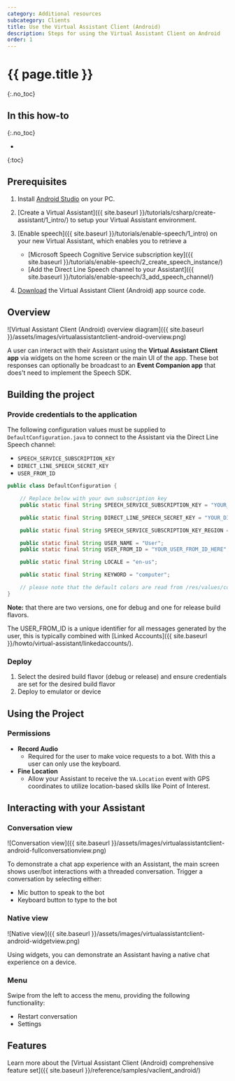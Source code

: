 ```yaml
---
category: Additional resources
subcategory: Clients
title: Use the Virtual Assistant Client (Android)
description: Steps for using the Virtual Assistant Client on Android
order: 1
---
```


# {{ page.title }}
{:.no_toc}

## In this how-to
{:.no_toc}

* 
{:toc}

## Prerequisites

1. Install [Android Studio](https://developer.android.com/studio/) on your PC.

1. [Create a Virtual Assistant]({{ site.baseurl }}/tutorials/csharp/create-assistant/1_intro/) to setup your Virtual Assistant environment.

1. [Enable speech]({{ site.baseurl }}/tutorials/enable-speech/1_intro) on your new Virtual Assistant, which enables you to retrieve a
    - [Microsoft Speech Cognitive Service subscription key]({{ site.baseurl }}/tutorials/enable-speech/2_create_speech_instance/)
    - [Add the Direct Line Speech channel to your Assistant]({{ site.baseurl }}/tutorials/enable-speech/3_add_speech_channel/)
    
1. [Download](https://aka.ms/virtualassistantclient) the Virtual Assistant Client (Android) app source code.

## Overview
![Virtual Assistant Client (Android) overview diagram]({{ site.baseurl }}/assets/images/virtualassistantclient-android-overview.png)

A user can interact with their Assistant using the **Virtual Assistant Client app** via widgets on the home screen or the main UI of the app. 
These bot responses can optionally be broadcast to an **Event Companion app** that does't need to implement the Speech SDK.

## Building the project

### Provide credentials to the application

The following configuration values must be supplied to `DefaultConfiguration.java` to connect to the Assistant via the Direct Line Speech channel:
* `SPEECH_SERVICE_SUBSCRIPTION_KEY`
* `DIRECT_LINE_SPEECH_SECRET_KEY`
* `USER_FROM_ID`

```java
public class DefaultConfiguration {

    // Replace below with your own subscription key
    public static final String SPEECH_SERVICE_SUBSCRIPTION_KEY = "YOUR_KEY_HERE";//TODO

    public static final String DIRECT_LINE_SPEECH_SECRET_KEY = "YOUR_DIRECTLINE_SPEECH_KEY_HERE";//TODO

    public static final String SPEECH_SERVICE_SUBSCRIPTION_KEY_REGION = "westus2";//TODO

    public static final String USER_NAME = "User";
    public static final String USER_FROM_ID = "YOUR_USER_FROM_ID_HERE";//TODO

    public static final String LOCALE = "en-us";

    public static final String KEYWORD = "computer";

    // please note that the default colors are read from /res/values/colors.xml
}
```
**Note:** that there are two versions, one for debug and one for release build flavors.

The USER_FROM_ID is a unique identifier for all messages generated by the user, this is typically combined with [Linked Accounts]({{ site.baseurl }}/howto/virtual-assistant/linkedaccounts/).

### Deploy
1. Select the desired build flavor (debug or release) and ensure credentials are set for the desired build flavor
2. Deploy to emulator or device

## Using the Project
### Permissions
 - **Record Audio**
    - Required for the user to make voice requests to a bot. With this a user can only use the keyboard.
 - **Fine Location**
     - Allow your Assistant to receive the `VA.Location` event with GPS coordinates to utilize location-based skills like Point of Interest.

## Interacting with your Assistant
### Conversation view
![Conversation view]({{ site.baseurl }}/assets/images/virtualassistantclient-android-fullconversationview.png)

To demonstrate a chat app experience with an Assistant, the main screen shows user/bot interactions with a threaded conversation.
Trigger a conversation by selecting either:
* Mic button to speak to the bot
* Keyboard button to type to the bot

### Native view
![Native view]({{ site.baseurl }}/assets/images/virtualassistantclient-android-widgetview.png)

Using widgets, you can demonstrate an Assistant having a native chat experience on a device.

### Menu
Swipe from the left to access the menu, providing the following functionality:
* Restart conversation
* Settings

## Features

Learn more about the [Virtual Assistant Client (Android) comprehensive feature set]({{ site.baseurl }}/reference/samples/vaclient_android/)
